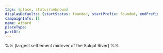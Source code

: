 ```yaml
---
tags: [place, status/unknown]
displayDefaults: {startStatus: founded, startPrefix: founded, endPrefix: destroyed, endStatus: destroyed}
campaignInfo: []
name: Aibard
placeType:
partOf:
---
```


%% (largest settlement midriver of the Sulqat River) %%